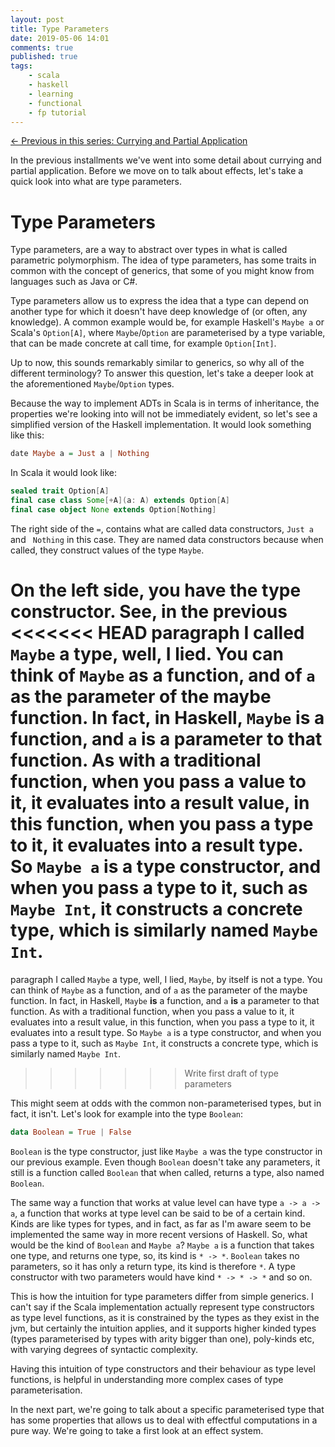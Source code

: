 ```yaml
---
layout: post
title: Type Parameters
date: 2019-05-06 14:01
comments: true
published: true
tags:
    - scala
    - haskell
    - learning
    - functional
    - fp tutorial
---
```


<span class="prev">[← Previous in this series: Currying and Partial Application](/articles/Currying-and-Partial-Application/)</span>

In the previous installments we've went into some detail about currying and partial application.
Before we move on to talk about effects, let's take a quick look into what are
type parameters.

# Type Parameters

Type parameters, are a way to abstract over types in what is called parametric
polymorphism.
The idea of type parameters, has some traits in common with the concept of
generics, that some of you might know from languages such as Java or C#.

Type parameters allow us to express the idea that a type can depend on another
type for which it doesn't have deep knowledge of (or often, any knowledge).
A common example would be, for example Haskell's `Maybe a` or Scala's
`Option[A]`, where `Maybe`/`Option` are parameterised by a type variable, that
can be made concrete at call time, for example `Option[Int]`.

Up to now, this sounds remarkably similar to generics, so why all of the
different terminology? To answer this question, let's take a deeper look at
the aforementioned `Maybe`/`Option` types.

Because the way to implement ADTs in Scala is in terms of inheritance, the
properties we're looking into will not be immediately evident, so let's see
a simplified version of the Haskell implementation. It would look something like
this:

```haskell
date Maybe a = Just a | Nothing
```

In Scala it would look like:

```scala
sealed trait Option[A]
final case class Some[+A](a: A) extends Option[A]
final case object None extends Option[Nothing]
```

The right side of the `=`, contains what are called data constructors, `Just a`
and ` Nothing` in this case. They are named data constructors because when
called, they construct values of the type `Maybe`.

On the left side, you have the type constructor. See, in the previous
<<<<<<< HEAD
paragraph I called `Maybe` a type, well, I lied. You can think of `Maybe` as a
function, and of `a` as the parameter of the maybe function. In fact, in
Haskell, `Maybe` **is** a function, and `a` **is** a parameter to that
function. As with a traditional function, when you pass a value to it, it
evaluates into a result value, in this function, when you pass a type to it,
it evaluates into a result type. So `Maybe a` is a type constructor, and when
you pass a type to it, such as `Maybe Int`, it constructs a concrete type,
which is similarly named `Maybe Int`.
=======
paragraph I called `Maybe` a type, well, I lied, `Maybe`, by itself is 
not a type. You can think of `Maybe` as a function, and of `a` as the
parameter of the maybe function. In fact, in Haskell, `Maybe` **is** a
function, and `a` **is** a parameter to that function. As with a traditional
function, when you pass a value to it, it evaluates into a result value, in
this function, when you pass a type to it, it evaluates into a result type.
So `Maybe a` is a type constructor, and when you pass a type to it, such as
`Maybe Int`, it constructs a concrete type, which is similarly named `Maybe Int`.
>>>>>>> Write first draft of type parameters

This might seem at odds with the common non-parameterised types, but in fact,
it isn't. Let's look for example into the type `Boolean`:

```haskell
data Boolean = True | False
```

`Boolean` is the type constructor, just like `Maybe a` was the type
constructor in our previous example. Even though `Boolean` doesn't take any
parameters, it still is a function called `Boolean` that when called, returns
a type, also named `Boolean`.

The same way a function that works at value level can have type `a -> a -> a`,
a function that works at type level can be said to be of a certain kind. Kinds
are like types for types, and in fact, as far as I'm aware seem to be
implemented the same way in more recent versions of Haskell.
So, what would be the kind of `Boolean` and `Maybe a`?
`Maybe a` is a function that takes one type, and returns one type, so, its
kind is `* -> *`. `Boolean` takes no parameters, so it has only a return type,
its kind is therefore `*`. A type constructor with two parameters would have
kind `* -> * -> *` and so on.

This is how the intuition for type parameters differ from simple generics. I
can't say if the Scala implementation actually represent type constructors as
type level functions, as it is constrained by the types as they exist in the
jvm, but certainly the intuition applies, and it supports higher kinded types
(types parameterised by types with arity bigger than one), poly-kinds etc, with
varying degrees of syntactic complexity.

Having this intuition of type constructors and their behaviour as type level
functions, is helpful in understanding more complex cases of type
parameterisation.

In the next part, we're going to talk about a specific parameterised type that
has some properties that allows us to deal with effectful computations in a
pure way. We're going to take a first look at an effect system.

